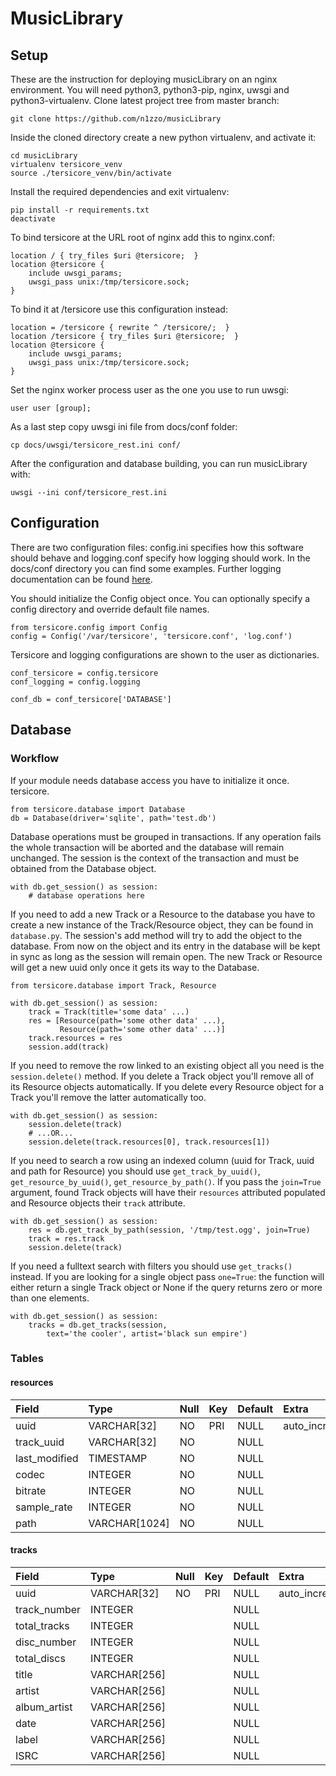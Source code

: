 # MusicLibrary

## Setup

These are the instruction for deploying musicLibrary on an nginx environment.
You will need python3, python3-pip, nginx, uwsgi and python3-virtualenv.
Clone latest project tree from master branch:

    git clone https://github.com/n1zzo/musicLibrary

Inside the cloned directory create a new python virtualenv, and activate it:

    cd musicLibrary
    virtualenv tersicore_venv
    source ./tersicore_venv/bin/activate

Install the required dependencies and exit virtualenv:

    pip install -r requirements.txt
    deactivate

To bind tersicore at the URL root of nginx add this to nginx.conf:

    location / { try_files $uri @tersicore;  }
    location @tersicore {
        include uwsgi_params;
        uwsgi_pass unix:/tmp/tersicore.sock;
    }

To bind it at /tersicore use this configuration instead:

    location = /tersicore { rewrite ^ /tersicore/;  }
    location /tersicore { try_files $uri @tersicore;  }
    location @tersicore {
        include uwsgi_params;
        uwsgi_pass unix:/tmp/tersicore.sock;
    }

Set the nginx worker process user as the one you use to run uwsgi:

    user user [group];

As a last step copy uwsgi ini file from docs/conf folder:

    cp docs/uwsgi/tersicore_rest.ini conf/

After the configuration and database building, you can run musicLibrary with:

    uwsgi --ini conf/tersicore_rest.ini

## Configuration

There are two configuration files: config.ini specifies how this software should
behave and logging.conf specify how logging should work. In the docs/conf
directory you can find some examples. Further logging documentation can be found
[here][python-logging-config-dictschema].

You should initialize the Config object once. You can optionally specify a
config directory and override default file names.

    from tersicore.config import Config
    config = Config('/var/tersicore', 'tersicore.conf', 'log.conf')

Tersicore and logging configurations are shown to the user as dictionaries.

    conf_tersicore = config.tersicore
    conf_logging = config.logging
    
    conf_db = conf_tersicore['DATABASE']

## Database

### Workflow

If your module needs database access you have to initialize it once.
tersicore.

    from tersicore.database import Database
    db = Database(driver='sqlite', path='test.db')

Database operations must be grouped in transactions. If any operation fails the
whole transaction will be aborted and the database will remain unchanged. The
session is the context of the transaction and must be obtained from the Database
object.

    with db.get_session() as session:
        # database operations here

If you need to add a new Track or a Resource to the database you have to create
a new instance of the Track/Resource object, they can be found in `database.py`.
The session's add method will try to add the object to the database.
From now on the object and its entry in the database will be kept in sync as
long as the session will remain open.
The new Track or Resource will get a new uuid only once it gets its
way to the Database.

    from tersicore.database import Track, Resource
    
    with db.get_session() as session:
        track = Track(title='some data' ...)
        res = [Resource(path='some other data' ...),
               Resource(path='some other data' ...)]
        track.resources = res
        session.add(track)

If you need to remove the row linked to an existing object all you need is the
`session.delete()` method. If you delete a Track object you'll remove all of
its Resource objects automatically. If you delete every Resource object for a
Track you'll remove the latter automatically too.

    with db.get_session() as session:
        session.delete(track)
        # ...OR...
        session.delete(track.resources[0], track.resources[1])

If you need to search a row using an indexed column (uuid for Track, uuid and
path for Resource) you should use `get_track_by_uuid()`,
`get_resource_by_uuid()`, `get_resource_by_path()`. If you pass the `join=True`
argument, found Track objects will have their `resources` attributed populated
and Resource objects their `track` attribute.

    with db.get_session() as session:
        res = db.get_track_by_path(session, '/tmp/test.ogg', join=True)
        track = res.track
        session.delete(track)

If you need a fulltext search with filters you should use `get_tracks()`
instead. If you are looking for a single object pass `one=True`: the function
will either return a single Track object or None if the query returns zero or
more than one elements.

    with db.get_session() as session:
        tracks = db.get_tracks(session,
            text='the cooler', artist='black sun empire')

### Tables

#### resources

| Field           | Type            | Null | Key | Default | Extra          |
| :---------------| :-------------- | :--- | :-- | :------ | :------------- |
| uuid            | VARCHAR[32]     | NO   | PRI | NULL    | auto_increment |
| track_uuid      | VARCHAR[32]     | NO   |     | NULL    |                |
| last_modified   | TIMESTAMP       | NO   |     | NULL    |                |
| codec           | INTEGER         | NO   |     | NULL    |                |
| bitrate         | INTEGER         | NO   |     | NULL    |                |
| sample_rate     | INTEGER         | NO   |     | NULL    |                |
| path            | VARCHAR[1024]   | NO   |     | NULL    |                |

#### tracks

| Field           | Type            | Null | Key | Default | Extra          |
| :---------------| :---------------| :--- | :-- | :------ | :------------- |
| uuid            | VARCHAR[32]     | NO   | PRI | NULL    | auto_increment |
| track_number    | INTEGER         |      |     | NULL    |                |
| total_tracks    | INTEGER         |      |     | NULL    |                |
| disc_number     | INTEGER         |      |     | NULL    |                |
| total_discs     | INTEGER         |      |     | NULL    |                |
| title           | VARCHAR[256]    |      |     | NULL    |                |
| artist          | VARCHAR[256]    |      |     | NULL    |                |
| album_artist    | VARCHAR[256]    |      |     | NULL    |                |
| date            | VARCHAR[256]    |      |     | NULL    |                |
| label           | VARCHAR[256]    |      |     | NULL    |                |
| ISRC            | VARCHAR[256]    |      |     | NULL    |                |


[python-logging-config-dictschema]: https://docs.python.org/3/library/logging.config.html#logging-config-dictschema
